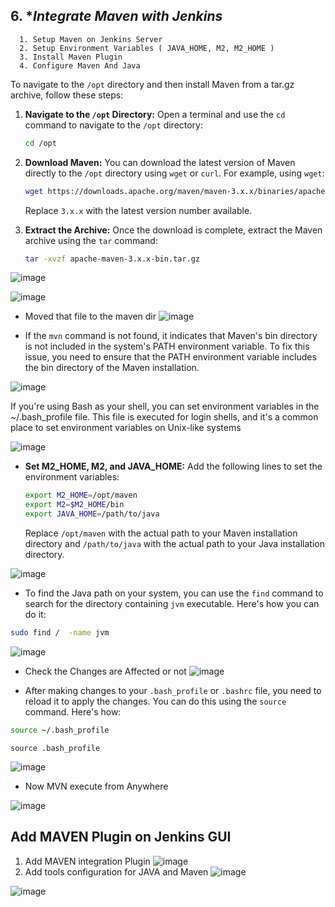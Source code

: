 ## 6. **Integrate Maven with Jenkins*


      1. Setup Maven on Jenkins Server
      2. Setup Environment Variables ( JAVA_HOME, M2, M2_HOME )
      3. Install Maven Plugin
      4. Configure Maven And Java


To navigate to the `/opt` directory and then install Maven from a tar.gz archive, follow these steps:

1. **Navigate to the `/opt` Directory:**
   Open a terminal and use the `cd` command to navigate to the `/opt` directory:

   ```bash
   cd /opt
   ```

2. **Download Maven:**
   You can download the latest version of Maven directly to the `/opt` directory using `wget` or `curl`. For example, using `wget`:

   ```bash
   wget https://downloads.apache.org/maven/maven-3.x.x/binaries/apache-maven-3.x.x-bin.tar.gz
   ```

   Replace `3.x.x` with the latest version number available.

3. **Extract the Archive:**
   Once the download is complete, extract the Maven archive using the `tar` command:

   ```bash
   tar -xvzf apache-maven-3.x.x-bin.tar.gz
   ```

![image](https://github.com/pranav278/Simple_Devops_Project/assets/84725860/f5d06644-ee14-4f6f-a13d-cdcae0424096)

![image](https://github.com/pranav278/Simple_Devops_Project/assets/84725860/9e9899a0-e839-452b-b0f9-fbb50acbe4c2)

* Moved that file to the maven dir
![image](https://github.com/pranav278/Simple_Devops_Project/assets/84725860/853b0024-ca7f-4c32-b70f-50afd5a0158e)

* If the `mvn` command is not found, it indicates that Maven's bin directory is not included in the system's PATH environment variable. To fix this issue, you need to ensure that the PATH environment variable includes the bin directory of the Maven installation.

![image](https://github.com/pranav278/Simple_Devops_Project/assets/84725860/7badc669-6ac5-4de8-83c2-21fae03e49cb)

If you're using Bash as your shell, you can set environment variables in the ~/.bash_profile file. This file is executed for login shells, and it's a common place to set environment variables on Unix-like systems

![image](https://github.com/pranav278/Simple_Devops_Project/assets/84725860/d13ac34b-bff4-4a61-b3ee-27f3c977ddd6)

* **Set M2_HOME, M2, and JAVA_HOME:**
   Add the following lines to set the environment variables:

   ```bash
   export M2_HOME=/opt/maven
   export M2=$M2_HOME/bin
   export JAVA_HOME=/path/to/java
   ```

   Replace `/opt/maven` with the actual path to your Maven installation directory and `/path/to/java` with the actual path to your Java installation directory.

![image](https://github.com/pranav278/Simple_Devops_Project/assets/84725860/16569790-6d2f-4668-88b1-914c1e0c99bb)

* To find the Java path on your system, you can use the `find` command to search for the directory containing `jvm` executable. Here's how you can do it:

```bash
sudo find /  -name jvm
```
![image](https://github.com/pranav278/Simple_Devops_Project/assets/84725860/87546095-e8f7-4865-8932-671fa652ceb2)

* Check the Changes are Affected or not
![image](https://github.com/pranav278/Simple_Devops_Project/assets/84725860/f9fb65b5-6ad4-4fb9-b828-2126cce48e35)

* After making changes to your `.bash_profile` or `.bashrc` file, you need to reload it to apply the changes. You can do this using the `source` command. Here's how:

```bash
source ~/.bash_profile
```


```
source .bash_profile
```
![image](https://github.com/pranav278/Simple_Devops_Project/assets/84725860/bb124730-4675-49ea-a847-3ea9c7cc54b3)

* Now MVN execute from Anywhere

![image](https://github.com/pranav278/Simple_Devops_Project/assets/84725860/9a5d972c-e1a4-4918-8d39-6037c1d463d5)

## Add MAVEN Plugin on Jenkins GUI

1. Add MAVEN integration Plugin 
![image](https://github.com/pranav278/Simple_Devops_Project/assets/84725860/4fa2ebd8-203d-4294-bc95-32d72d3c85e7)
2. Add tools configuration for JAVA and Maven
![image](https://github.com/pranav278/Simple_Devops_Project/assets/84725860/2b4bbba2-6b43-46a9-88bd-4619dfd8e46f)

![image](https://github.com/pranav278/Simple_Devops_Project/assets/84725860/f5fcabb4-89a6-4a9d-a52e-a90fb53950c6)

